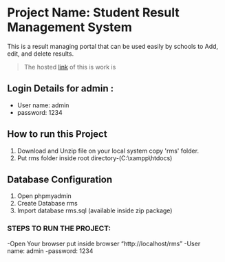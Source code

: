 # Project Name: Student Result Management System
This is a result managing portal that can be used easily by schools to Add, edit, and delete results.
>The hosted [link](http://result-board.infinityfreeapp.com/rms/index.php) of this is work is

## Login Details for admin :
- User name: admin
- password: 1234

## How to run this Project

1. Download and Unzip file on your local system copy 'rms' folder.
2. Put rms folder inside root directory-(C:\xampp\htdocs)

## Database Configuration

1. Open phpmyadmin
2. Create Database rms
3. Import database rms.sql (available inside zip package)


### STEPS TO RUN THE PROJECT:
-Open Your browser put inside browser “http://localhost/rms”
-User name: admin
-password: 1234
